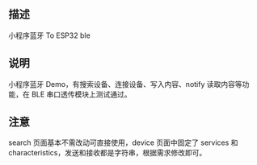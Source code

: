 ## 描述
小程序蓝牙 To ESP32 ble
## 说明
小程序蓝牙 Demo，有搜索设备、连接设备、写入内容、notify 读取内容等功能，在 BLE 串口透传模块上测试通过。
## 注意
search 页面基本不需改动可直接使用，device 页面中固定了 services 和 characteristics，发送和接收都是字符串，根据需求修改即可。
